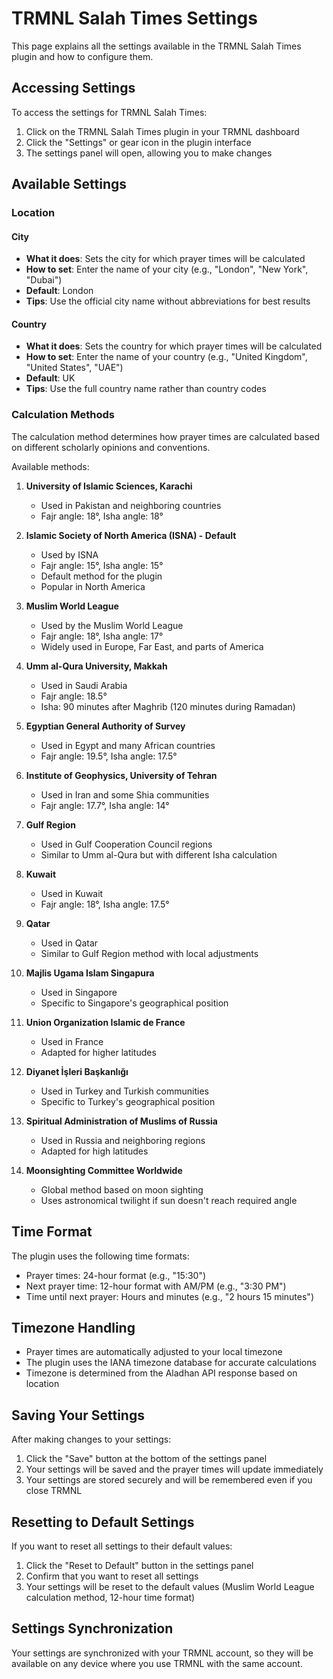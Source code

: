 # TRMNL Salah Times Settings

This page explains all the settings available in the TRMNL Salah Times plugin and how to configure them.

## Accessing Settings

To access the settings for TRMNL Salah Times:

1. Click on the TRMNL Salah Times plugin in your TRMNL dashboard
2. Click the "Settings" or gear icon in the plugin interface
3. The settings panel will open, allowing you to make changes

## Available Settings

### Location

#### City
- **What it does**: Sets the city for which prayer times will be calculated
- **How to set**: Enter the name of your city (e.g., "London", "New York", "Dubai")
- **Default**: London
- **Tips**: Use the official city name without abbreviations for best results

#### Country
- **What it does**: Sets the country for which prayer times will be calculated
- **How to set**: Enter the name of your country (e.g., "United Kingdom", "United States", "UAE")
- **Default**: UK
- **Tips**: Use the full country name rather than country codes

### Calculation Methods

The calculation method determines how prayer times are calculated based on different scholarly opinions and conventions.

Available methods:

1. **University of Islamic Sciences, Karachi**
   - Used in Pakistan and neighboring countries
   - Fajr angle: 18°, Isha angle: 18°

2. **Islamic Society of North America (ISNA) - Default**
   - Used by ISNA
   - Fajr angle: 15°, Isha angle: 15°
   - Default method for the plugin
   - Popular in North America

3. **Muslim World League**
   - Used by the Muslim World League
   - Fajr angle: 18°, Isha angle: 17°
   - Widely used in Europe, Far East, and parts of America

4. **Umm al-Qura University, Makkah**
   - Used in Saudi Arabia
   - Fajr angle: 18.5°
   - Isha: 90 minutes after Maghrib (120 minutes during Ramadan)

5. **Egyptian General Authority of Survey**
   - Used in Egypt and many African countries
   - Fajr angle: 19.5°, Isha angle: 17.5°

6. **Institute of Geophysics, University of Tehran**
   - Used in Iran and some Shia communities
   - Fajr angle: 17.7°, Isha angle: 14°

7. **Gulf Region**
   - Used in Gulf Cooperation Council regions
   - Similar to Umm al-Qura but with different Isha calculation

8. **Kuwait**
   - Used in Kuwait
   - Fajr angle: 18°, Isha angle: 17.5°

9. **Qatar**
   - Used in Qatar
   - Similar to Gulf Region method with local adjustments

10. **Majlis Ugama Islam Singapura**
    - Used in Singapore
    - Specific to Singapore's geographical position

11. **Union Organization Islamic de France**
    - Used in France
    - Adapted for higher latitudes

12. **Diyanet İşleri Başkanlığı**
    - Used in Turkey and Turkish communities
    - Specific to Turkey's geographical position

13. **Spiritual Administration of Muslims of Russia**
    - Used in Russia and neighboring regions
    - Adapted for high latitudes

14. **Moonsighting Committee Worldwide**
    - Global method based on moon sighting
    - Uses astronomical twilight if sun doesn't reach required angle

## Time Format

The plugin uses the following time formats:

- Prayer times: 24-hour format (e.g., "15:30")
- Next prayer time: 12-hour format with AM/PM (e.g., "3:30 PM")
- Time until next prayer: Hours and minutes (e.g., "2 hours 15 minutes")

## Timezone Handling

- Prayer times are automatically adjusted to your local timezone
- The plugin uses the IANA timezone database for accurate calculations
- Timezone is determined from the Aladhan API response based on location

## Saving Your Settings

After making changes to your settings:

1. Click the "Save" button at the bottom of the settings panel
2. Your settings will be saved and the prayer times will update immediately
3. Your settings are stored securely and will be remembered even if you close TRMNL

## Resetting to Default Settings

If you want to reset all settings to their default values:

1. Click the "Reset to Default" button in the settings panel
2. Confirm that you want to reset all settings
3. Your settings will be reset to the default values (Muslim World League calculation method, 12-hour time format)

## Settings Synchronization

Your settings are synchronized with your TRMNL account, so they will be available on any device where you use TRMNL with the same account.
